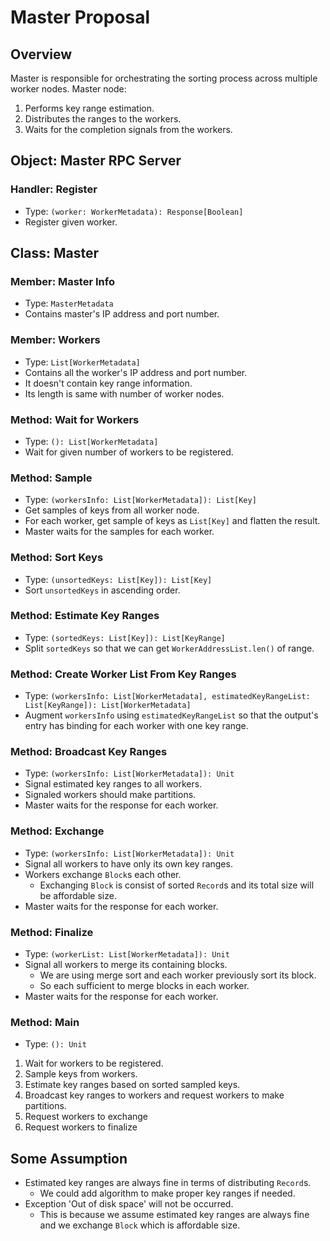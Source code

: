 # Master Proposal

## Overview

Master is responsible for orchestrating the sorting process across multiple worker nodes. Master node:

1. Performs key range estimation.
1. Distributes the ranges to the workers.
1. Waits for the completion signals from the workers.

## Object: Master RPC Server

### Handler: Register

- Type: `(worker: WorkerMetadata): Response[Boolean]`
- Register given worker.

## Class: Master

### Member: Master Info

- Type: `MasterMetadata`
- Contains master's IP address and port number.

### Member: Workers

- Type: `List[WorkerMetadata]`
- Contains all the worker's IP address and port number.
- It doesn't contain key range information.
- Its length is same with number of worker nodes.

### Method: Wait for Workers

- Type: `(): List[WorkerMetadata]`
- Wait for given number of workers to be registered.

### Method: Sample

- Type: `(workersInfo: List[WorkerMetadata]): List[Key]`
- Get samples of keys from all worker node.
- For each worker, get sample of keys as `List[Key]` and flatten the result.
- Master waits for the samples for each worker.

### Method: Sort Keys

- Type: `(unsortedKeys: List[Key]): List[Key]`
- Sort `unsortedKeys` in ascending order.

### Method: Estimate Key Ranges

- Type: `(sortedKeys: List[Key]): List[KeyRange]`
- Split `sortedKeys` so that we can get `WorkerAddressList.len()` of range.

### Method: Create Worker List From Key Ranges

- Type: `(workersInfo: List[WorkerMetadata], estimatedKeyRangeList: List[KeyRange]): List[WorkerMetadata]`
- Augment `workersInfo` using `estimatedKeyRangeList` so that the output's entry has binding for each worker with one key range.

### Method: Broadcast Key Ranges

- Type: `(workersInfo: List[WorkerMetadata]): Unit`
- Signal estimated key ranges to all workers.
- Signaled workers should make partitions.
- Master waits for the response for each worker.

### Method: Exchange

- Type: `(workersInfo: List[WorkerMetadata]): Unit`
- Signal all workers to have only its own key ranges.
- Workers exchange `Block`s each other.
  - Exchanging `Block` is consist of sorted `Record`s and its total size will be affordable size.
- Master waits for the response for each worker.

### Method: Finalize

- Type: `(workerList: List[WorkerMetadata]): Unit`
- Signal all workers to merge its containing blocks.
  - We are using merge sort and each worker previously sort its block.
  - So each sufficient to merge blocks in each worker.
- Master waits for the response for each worker.

### Method: Main

- Type: `(): Unit`

1. Wait for workers to be registered.
1. Sample keys from workers.
1. Estimate key ranges based on sorted sampled keys.
1. Broadcast key ranges to workers and request workers to make partitions.
1. Request workers to exchange
1. Request workers to finalize

## Some Assumption

- Estimated key ranges are always fine in terms of distributing `Record`s.
  - We could add algorithm to make proper key ranges if needed.
- Exception 'Out of disk space' will not be occurred.
  - This is because we assume estimated key ranges are always fine and we exchange `Block` which is affordable size.
